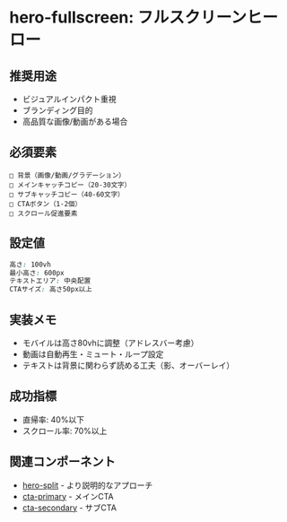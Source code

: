 # hero-fullscreen: フルスクリーンヒーロー

## 推奨用途
- ビジュアルインパクト重視
- ブランディング目的
- 高品質な画像/動画がある場合

## 必須要素
```
□ 背景（画像/動画/グラデーション）
□ メインキャッチコピー（20-30文字）
□ サブキャッチコピー（40-60文字）
□ CTAボタン（1-2個）
□ スクロール促進要素
```

## 設定値
```css
高さ: 100vh
最小高さ: 600px
テキストエリア: 中央配置
CTAサイズ: 高さ50px以上
```

## 実装メモ
- モバイルは高さ80vhに調整（アドレスバー考慮）
- 動画は自動再生・ミュート・ループ設定
- テキストは背景に関わらず読める工夫（影、オーバーレイ）

## 成功指標
- 直帰率: 40%以下
- スクロール率: 70%以上

## 関連コンポーネント
- [hero-split](../hero/hero-split.md) - より説明的なアプローチ
- [cta-primary](../cta/cta-primary.md) - メインCTA
- [cta-secondary](../cta/cta-secondary.md) - サブCTA